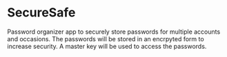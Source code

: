 # SecureSafe
Password organizer app to securely store passwords for multiple accounts and occasions.
The passwords will be stored in an encrpyted form to increase security. A master key will be used to access the passwords.
